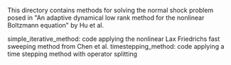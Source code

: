 This directory contains methods for solving the normal shock problem posed in "An adaptive dynamical low rank method for the nonlinear Boltzmann equation" by Hu et al.

simple_iterative_method: code applying the nonlinear Lax Friedrichs fast sweeping method from Chen et al.
timestepping_method: code applying a time stepping method with operator splitting